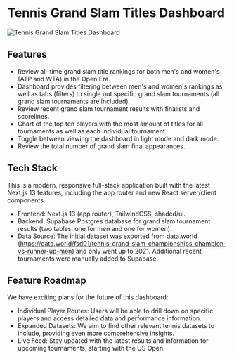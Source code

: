 # Tennis Grand Slam Titles Dashboard

![Tennis Grand Slam Titles Dashboard](urlcomingsoon)

## Features

- Review all-time grand slam title rankings for both men's and women's (ATP and WTA) in the Open Era.
- Dashboard provides filtering between men's and women's rankings as well as tabs (filters) to single out specific grand slam tournaments (all grand slam tournaments are included).
- Review recent grand slam tournament results with finalists and scorelines.
- Chart of the top ten players with the most amount of titles for all tournaments as well as each individual tournament.
- Toggle between viewing the dashboard in light mode and dark mode.
- Review the total number of grand slam final appearances.

## Tech Stack

This is a modern, responsive full-stack application built with the latest Next.js 13 features, including the app router and new React server/client components.

- Frontend: Next.js 13 (app router), TailwindCSS, shadcd/ui.
- Backend: Supabase Postgres database for grand slam tournament results (two tables, one for men and one for women).
- Data Source: The initial dataset was exported from data.world (https://data.world/fsd01/tennis-grand-slam-championships-champion-vs-runner-up-men) and only went up to 2021. Additional recent tournaments were manually added to Supabase.

## Feature Roadmap

We have exciting plans for the future of this dashboard:

- Individual Player Routes: Users will be able to drill down on specific players and access detailed data and performance information.
- Expanded Datasets: We aim to find other relevant tennis datasets to include, providing even more comprehensive insights.
- Live Feed: Stay updated with the latest results and information for upcoming tournaments, starting with the US Open.